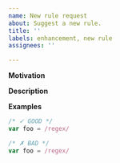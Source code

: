 ```yaml
---
name: New rule request
about: Suggest a new rule.
title: ''
labels: enhancement, new rule
assignees: ''

---
```


**Motivation**
<!-- A clear and concise description of the problem the new rule is supposed to solve. -->

**Description**
<!-- A clear and concise description of the new rule. -->

**Examples**

<!-- Add a few examples of regexes that the rule does and does not report. -->

```js
/* ✓ GOOD */
var foo = /regex/

/* ✗ BAD */
var foo = /regex/
```
